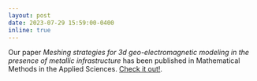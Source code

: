 ```yaml
---
layout: post
date: 2023-07-29 15:59:00-0400
inline: true
---
```


Our paper *Meshing strategies for 3d geo-electromagnetic modeling in the presence of metallic infrastructure* has been published in Mathematical Methods in the Applied Sciences. [Check it out!](http://doi.org/10.1002/mma.10319).

